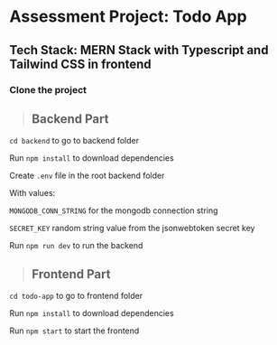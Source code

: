 # Assessment Project: Todo App

## Tech Stack: MERN Stack with Typescript and Tailwind CSS in frontend

### Clone the project

> ## Backend Part

`cd backend` to go to backend folder

Run `npm install` to download dependencies

Create `.env` file in the root backend folder

With values:

`MONGODB_CONN_STRING` for the mongodb connection string

`SECRET_KEY` random string value from the jsonwebtoken secret key

Run `npm run dev` to run the backend

> ## Frontend Part

`cd todo-app` to go to frontend folder

Run `npm install` to download dependencies

Run `npm start` to start the frontend
